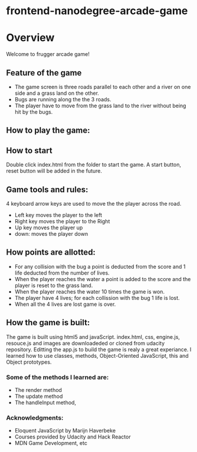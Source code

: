 frontend-nanodegree-arcade-game
===============================

# Overview
Welcome to frugger arcade game!
## Feature of the game
* The game screen is three roads parallel to each other and a river on one side and a grass land on the other.
* Bugs are running along the the 3 roads.
* The player have to move from the grass land to the river without being hit by the bugs.


## How to play the game:
## How to start
Double click index.html from the folder to start the game. A start button, reset button will be added in the future.

## Game tools and rules:
4 keyboard arrow keys are used to move the the player across the road.
* Left key moves the player to the left
* Right key moves the player to the Right
* Up key moves the player up
* down: moves the player down

## How points are allotted:
* For any collision with the bug a point is deducted from the score and 1 life deducted from the number of lives.
* When the player reaches the water a point is added to the score and the player is reset to the grass land.
* When the player reaches the water 10 times the game is won.
* The player have 4 lives; for each collission with the bug 1 life is lost.
* When all the 4 lives are lost game is over.

## How the game is built:

The game is built using html5 and javaScript. index.html, css, engine.js, resouce.js and images are downloadeded or cloned from udacity repository. Editting the app.js to build the game is realy a great experiance. I learned how to use classes, methods, Object-Oriented JavaScript, this and Object prototypes.
### Some of the methods I learned are:
* The render method
* The update method
* The handleInput method,

### Acknowledgments:
* Eloquent JavaScript by Marijn Haverbeke
* Courses provided by Udacity and Hack Reactor
* MDN Game Development, etc
